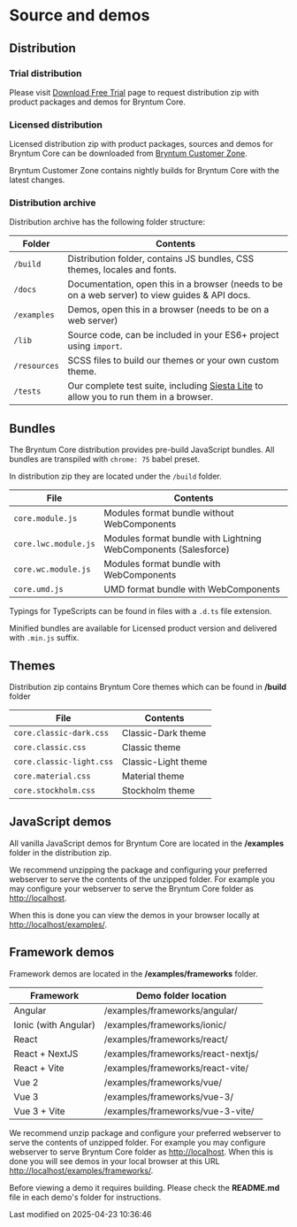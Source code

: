 # Source and demos

## Distribution

### Trial distribution

Please visit [Download Free Trial](https://bryntum.com/download/?product=core) page to request distribution zip with product
packages and demos for Bryntum Core.

### Licensed distribution

Licensed distribution zip with product packages, sources and demos for Bryntum Core can be downloaded from
[Bryntum Customer Zone](https://customerzone.bryntum.com/).

Bryntum Customer Zone contains nightly builds for Bryntum Core with the latest changes.

### Distribution archive

Distribution archive has the following folder structure:

| Folder       | Contents                                                                                                            |
|--------------|---------------------------------------------------------------------------------------------------------------------|
| `/build`     | Distribution folder, contains JS bundles, CSS themes, locales and fonts.                                            |
| `/docs`      | Documentation, open this in a browser (needs to be on a web server) to view guides & API docs.                      |
| `/examples`  | Demos, open this in a browser (needs to be on a web server)                                                         |
| `/lib`       | Source code, can be included in your ES6+ project using `import`.                                                   |
| `/resources` | SCSS files to build our themes or your own custom theme.                                                            |
| `/tests`     | Our complete test suite, including [Siesta Lite](https://bryntum.com/products/siesta/) to allow you to run them in a browser. |

## Bundles

The Bryntum Core distribution provides pre-build JavaScript bundles.
All bundles are transpiled with `chrome: 75` babel preset.

In distribution zip they are located under the `/build` folder.

| File                    | Contents                                                        |
|-------------------------|-----------------------------------------------------------------|
| `core.module.js`     | Modules format bundle without WebComponents                     |
| `core.lwc.module.js` | Modules format bundle with Lightning WebComponents (Salesforce) |
| `core.wc.module.js`  | Modules format bundle with WebComponents                        |
| `core.umd.js`        | UMD format bundle with WebComponents                            |

Typings for TypeScripts can be found in files with a `.d.ts` file extension.

Minified bundles are available for Licensed product version and delivered with `.min.js` suffix.

## Themes

Distribution zip contains Bryntum Core themes which can be found in **/build** folder

| File                        | Contents            |
|-----------------------------|---------------------|
| `core.classic-dark.css`  | Classic-Dark theme  |
| `core.classic.css`       | Classic theme       |
| `core.classic-light.css` | Classic-Light theme |
| `core.material.css`      | Material theme      |
| `core.stockholm.css`     | Stockholm theme     |

## JavaScript demos

All vanilla JavaScript demos for Bryntum Core are located in the **/examples** folder in the distribution zip.

We recommend unzipping the package and configuring your preferred webserver to serve the contents of the unzipped
folder. For example you may configure your webserver to serve the Bryntum Core folder as 
[http://localhost](http://localhost).

When this is done you can view the demos in your browser locally at 
[http://localhost/examples/](http://localhost/examples/).

## Framework demos

Framework demos are located in the **/examples/frameworks** folder.

| Framework            | Demo folder location               |
|----------------------|------------------------------------|
| Angular              | /examples/frameworks/angular/      |
| Ionic (with Angular) | /examples/frameworks/ionic/        |
| React                | /examples/frameworks/react/        |
| React + NextJS       | /examples/frameworks/react-nextjs/ |
| React + Vite         | /examples/frameworks/react-vite/   |
| Vue 2                | /examples/frameworks/vue/          |
| Vue 3                | /examples/frameworks/vue-3/        |
| Vue 3 + Vite         | /examples/frameworks/vue-3-vite/   |

We recommend unzip package and configure your preferred webserver to serve the contents of unzipped folder.
For example you may configure webserver to serve Bryntum Core folder as [http://localhost](http://localhost).
When this is done you will see demos in your local browser at this URL
[http://localhost/examples/frameworks/](http://localhost/examples/frameworks/).

<div class="note">

Before viewing a demo it requires building. Please check the <strong>README.md</strong> file in each demo's folder for instructions.

</div>



<p class="last-modified">Last modified on 2025-04-23 10:36:46</p>
